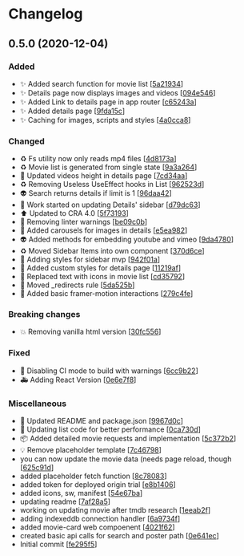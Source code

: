 # Changelog

<a name="0.5.0"></a>
## 0.5.0 (2020-12-04)

### Added

- ✨ Added search function for movie list [[5a21934](https://github.com/matfire/MovExplorer/commit/5a2193468b1228948e5cf3bd72d87f17c37c1202)]
- ✨ Details page now displays images and videos [[094e546](https://github.com/matfire/MovExplorer/commit/094e546753c7539beee7ba7a41368db892daa229)]
- ✨ Added Link to details page in app router [[c65243a](https://github.com/matfire/MovExplorer/commit/c65243a259bfe1932bd1cc27d7f84de93f00cd05)]
- ✨ Added details page [[9fda15c](https://github.com/matfire/MovExplorer/commit/9fda15c66adf58396e4b517154af0398ca45c6dd)]
- ✨ Caching for images, scripts and styles [[4a0cca8](https://github.com/matfire/MovExplorer/commit/4a0cca843a2ac79393d971b5e2fe996f7f7e8695)]

### Changed

- ♻️ Fs utility now only reads mp4 files [[4d8173a](https://github.com/matfire/MovExplorer/commit/4d8173ab3e9eebafa916d1d78a11645946bff35f)]
- ♻️ Movie list is generated from single state [[9a3a264](https://github.com/matfire/MovExplorer/commit/9a3a264ba13d23041b855c7160e28cc356ad5654)]
- 💄 Updated videos height in details page [[7cd34aa](https://github.com/matfire/MovExplorer/commit/7cd34aa28537c258b0db75be254f118e52f3e75a)]
- ♻️ Removing Useless UseEffect hooks in List [[962523d](https://github.com/matfire/MovExplorer/commit/962523d483faa27f59db7343232436a6e2905ffd)]
- 👽 Search returns details if limit is 1 [[96daa42](https://github.com/matfire/MovExplorer/commit/96daa42ad1826716f2cee4aad12a511c8650e6c0)]
- 💄 Work started on updating Details&#x27; sidebar [[d79dc63](https://github.com/matfire/MovExplorer/commit/d79dc639e00f59ee5b640cdaf178facc0e30f698)]
- ⬆️ Updated to CRA 4.0 [[5f73193](https://github.com/matfire/MovExplorer/commit/5f73193287b3619214aeb84090ab7a2a7b058894)]
- 🎨 Removing linter warnings [[be09c0b](https://github.com/matfire/MovExplorer/commit/be09c0b951ec219014321a059ea3d7348321d28f)]
- 💄 Added carousels for images in details [[e5ea982](https://github.com/matfire/MovExplorer/commit/e5ea982eae0acb98f8adcc55e760f65aaaca2c3c)]
- 👽 Added methods for embedding youtube and vimeo [[9da4780](https://github.com/matfire/MovExplorer/commit/9da478040b742e66250ca67fc9e786cc5d2678be)]
- ♻️ Moved Sidebar Items into own component [[370d6ce](https://github.com/matfire/MovExplorer/commit/370d6ce6cd664fb033e0d561657533e0686c0329)]
- 💄 Adding styles for sidebar mvp [[942f01a](https://github.com/matfire/MovExplorer/commit/942f01acf76394a62f02215acb956b220c1a41dc)]
- 💄 Added custom styles for details page [[11219af](https://github.com/matfire/MovExplorer/commit/11219af42828868898fff53584344f965c735894)]
- 💄 Replaced text with icons in movie list [[cd35792](https://github.com/matfire/MovExplorer/commit/cd3579226dbb268c94ae9c9b32525224a2459c24)]
- 🚚 Moved _redirects rule [[5da525b](https://github.com/matfire/MovExplorer/commit/5da525b30637e2fb104b2e13ba98630fec414d89)]
- 🚸 Added basic framer-motion interactions [[279c4fe](https://github.com/matfire/MovExplorer/commit/279c4fea73fe14a1a65e0991b09989bb13dcd87c)]

### Breaking changes

- 💥 Removing vanilla html version [[30fc556](https://github.com/matfire/MovExplorer/commit/30fc55628c3cbe623cd8233fafe4481a425383b0)]

### Fixed

- 🐛 Disabling CI mode to build with warnings [[6cc9b22](https://github.com/matfire/MovExplorer/commit/6cc9b225ba49e4a31aa670495aa0150d09eee783)]
- 🚑 Adding React Version [[0e6e7f8](https://github.com/matfire/MovExplorer/commit/0e6e7f87ebc9e6dbe98aab799164715a5d51efc5)]

### Miscellaneous

- 🍻 Updated README and package.json [[9967d0c](https://github.com/matfire/MovExplorer/commit/9967d0caebc431dd51d7743328b5c1699cc2abda)]
- 🚧 Updating list code for better performance [[0ca730d](https://github.com/matfire/MovExplorer/commit/0ca730d8b5dcb236999e248829706920f5e9e5d9)]
- 📦 Added detailed movie requests and implementation [[5c372b2](https://github.com/matfire/MovExplorer/commit/5c372b20a062830bcbb2512f4be537bf1a0e3aba)]
- 💡 Remove placeholder template [[7c46798](https://github.com/matfire/MovExplorer/commit/7c467986765f79892ef7f991b08b564284faeb0c)]
-  you can now update the movie data (needs page reload, though [[625c91d](https://github.com/matfire/MovExplorer/commit/625c91d4f0a9d66f72efd6764c6579e8385237b9)]
-  added placeholder fetch function [[8c78083](https://github.com/matfire/MovExplorer/commit/8c78083d17a43061621b006ed1cc30569a50aef6)]
-  added token for deployed origin trial [[e8b1406](https://github.com/matfire/MovExplorer/commit/e8b140631058ba1549eb6737b913f8739e94838a)]
-  added icons, sw, manifest [[54e67ba](https://github.com/matfire/MovExplorer/commit/54e67ba22e306bfb7057dbe2d0aae30118e91455)]
-  updating readme [[7af28a5](https://github.com/matfire/MovExplorer/commit/7af28a5b21f25a947ff4af629b622167dd669cf2)]
-  working on updating movie after tmdb research [[1eeab2f](https://github.com/matfire/MovExplorer/commit/1eeab2f798613147a93969e890e4fa7bffb8c23c)]
-  adding indexeddb connection handler [[6a9734f](https://github.com/matfire/MovExplorer/commit/6a9734f8bac0c87839adf781506711b901a6794b)]
-  added movie-card web compoenent [[4021f62](https://github.com/matfire/MovExplorer/commit/4021f6253f792593288a2e2629395c42626a3525)]
-  created basic api calls for search and poster path [[0e641ec](https://github.com/matfire/MovExplorer/commit/0e641ec16a7ff586cfdebcb1f26efb86fb49a178)]
-  Initial commit [[fe295f5](https://github.com/matfire/MovExplorer/commit/fe295f508c72d29f768e430d3d3411f60d3f49fb)]


